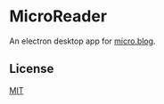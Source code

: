 # MicroReader

An electron desktop app for [micro.blog](http://micro.blog).


## License

[MIT](LICENSE)
